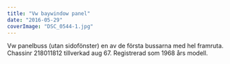 ```yaml
---
title: "Vw baywindow panel"
date: "2016-05-29"
coverImage: "DSC_0544-1.jpg"
---
```


Vw panelbuss (utan sidofönster) en av de första bussarna med hel framruta. Chassinr 218011812 tillverkad aug 67. Registrerad som 1968 års modell.
